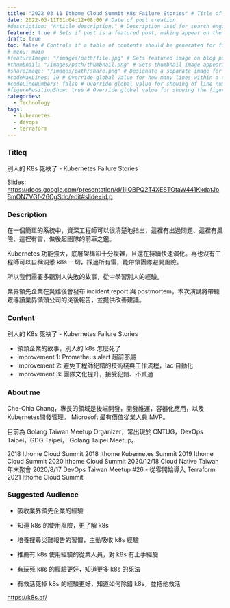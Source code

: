```yaml
---
title: "2022 03 11 Ithome Cloud Summit K8s Failure Stories" # Title of the blog post.
date: 2022-03-11T01:04:12+08:00 # Date of post creation.
#description: "Article description." # Description used for search engine.
featured: true # Sets if post is a featured post, making appear on the home page side bar.
draft: true
toc: false # Controls if a table of contents should be generated for first-level links automatically.
# menu: main
#featureImage: "/images/path/file.jpg" # Sets featured image on blog post.
#thumbnail: "/images/path/thumbnail.png" # Sets thumbnail image appearing inside card on homepage.
#shareImage: "/images/path/share.png" # Designate a separate image for social media sharing.
#codeMaxLines: 10 # Override global value for how many lines within a code block before auto-collapsing.
#codeLineNumbers: false # Override global value for showing of line numbers within code block.
#figurePositionShow: true # Override global value for showing the figure label.
categories:
  - Technology
tags:
  - kubernetes
  - devops
  - terraform
---
```


### Titleq

別人的 K8s 死袂了 - Kubernetes Failure Stories

Slides: https://docs.google.com/presentation/d/1jIQBPQ2T4XESTOtaW441KkdatJo6mONZVGf-26CgSdc/edit#slide=id.p

### Description

在一個簡單的系統中，資深工程師可以很清楚地指出，這裡有出過問題、這裡有風險、這裡有雷，做後起團隊的前車之鑑。

Kubernetes 功能強大，底層架構卻十分複雜，且還在持續快速演化。再也沒有工程師可以自稱洞悉 k8s 一切，踩過所有雷，能帶領團隊避開風險。

所以我們需要多聽別人失敗的故事，從中學習別人的經驗。

業界領先企業在災難後會發布 incident report 與 postmortem，本次演講將帶聽眾導讀業界領頭公司的災後報告，並提供改善建議。

### Content

別人的 K8s 死袂了 - Kubernetes Failure Stories

- 領頭企業的故事，別人的 k8s 怎麼死了
- Improvement 1: Prometheus alert 超前部屬
- Improvement 2: 避免工程師犯錯的技術棧與工作流程，Iac 自動化
- Improvement 3: 團隊文化提升，接受犯錯、不貳過

### About me

Che-Chia Chang，專長的領域是後端開發，開發維運，容器化應用，以及Kubernetes開發管理。
Microsoft 最有價值從業人員 MVP。

目前為 Golang Taiwan Meetup Organizer，常出現於 CNTUG，DevOps Taipei，GDG Taipei， Golang Taipei Meetup。

2018 Ithome Cloud Summit
2018 Ithome Kubernetes Summit
2019 Ithome Cloud Summit
2020 Ithome Cloud Summit
2020/12/18	Cloud Native Taiwan 年末聚會
2020/8/17	DevOps Taiwan Meetup #26 - 從零開始導入 Terraform
2021 Ithome Cloud Summit

### Suggested Audience

- 吸收業界領先企業的經驗
- 知道 k8s 的使用風險，更了解 k8s
- 培養搜尋災難報告的習慣，主動吸收 k8s 經驗

- 推薦有 k8s 使用經驗的從業人員，對 k8s 有上手經驗
- 有玩死 k8s 的經驗更好，知道更多 k8s 的死法
- 有救活死掉 k8s 的經驗更好，知道如何除錯 k8s，並把他救活

https://k8s.af/
